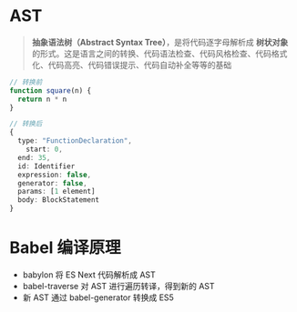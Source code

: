 # AST

>   **抽象语法树（Abstract Syntax Tree）**，是将代码逐字母解析成 **树状对象** 的形式。这是语言之间的转换、代码语法检查、代码风格检查、代码格式化、代码高亮、代码错误提示、代码自动补全等等的基础

```typescript
// 转换前
function square(n) {
  return n * n
}

// 转换后
{
  type: "FunctionDeclaration",
	start: 0,
  end: 35,
  id: Identifier
  expression: false,
  generator: false,
  params: [1 element]
  body: BlockStatement
}
```



# Babel 编译原理

*   babylon 将 ES Next 代码解析成 AST
*   babel-traverse 对 AST 进行遍历转译，得到新的 AST
*   新 AST 通过 babel-generator 转换成 ES5
